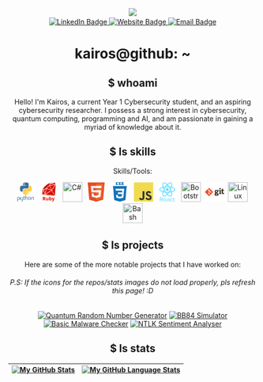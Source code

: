<div id="header" align="center">
  <img src="https://media2.giphy.com/media/v1.Y2lkPTc5MGI3NjExZWx1N2FlM3A5MW9lMW15a212MGJxcmZiaXVmbml1ZW1sdDM5NGs0aiZlcD12MV9pbnRlcm5hbF9naWZfYnlfaWQmY3Q9cw/xBTSwCTFkgfcdTjHMz/giphy.gif" width="100"/>
<div id="badges">
  <a href="https://www.linkedin.com/in/kairoshestiatay/">
    <img src="https://img.shields.io/badge/LinkedIn-blue?style=for-the-badge&logo=linkedin&logoColor=white" alt="LinkedIn Badge"/>
  </a>
  
  <a href="https://www.kairostay.com">
    <img src="https://img.shields.io/badge/Portfolio-green?style=for-the-badge&logo=readme&logoColor=white" alt="Website Badge"/>
  </a>
  <a href="mailto:contact@kairostay.com">
    <img src="https://img.shields.io/badge/Email-blue?style=for-the-badge&logo=gmail&logoColor=white" alt="Email Badge"/>
  </a>
</div>


# kairos@github: ~

## $ whoami
Hello! I'm Kairos, a current Year 1 Cybersecurity student, and an aspiring cybersecurity researcher. I possess a strong interest in cybersecurity, quantum computing, programming and AI, and am passionate in gaining a myriad of knowledge about it. 

## $ ls skills
Skills/Tools:
<div>
  <img src="https://github.com/devicons/devicon/blob/master/icons/python/python-original-wordmark.svg" title="Python" alt="Python" width="40" height="40"/>&nbsp;
  <img src="https://github.com/devicons/devicon/blob/master/icons/ruby/ruby-plain-wordmark.svg" title="Ruby" alt="Ruby" width="40" height="40"/>&nbsp;
  <img src="https://cdn.jsdelivr.net/gh/devicons/devicon/icons/csharp/csharp-original.svg" title = "C#" **alt="C#" width="40" height="40" />&nbsp;
  <img src="https://github.com/devicons/devicon/blob/master/icons/html5/html5-original.svg" title="HTML5" alt="HTML" width="40" height="40"/>&nbsp;
  <img src="https://github.com/devicons/devicon/blob/master/icons/css3/css3-plain-wordmark.svg"  title="CSS3" alt="CSS" width="40" height="40"/>&nbsp;
  <img src="https://github.com/devicons/devicon/blob/master/icons/javascript/javascript-original.svg" title="JavaScript" alt="JavaScript" width="40" height="40"/>&nbsp;
  <img src="https://github.com/devicons/devicon/blob/master/icons/react/react-original-wordmark.svg" title="React" alt="React" width="40" height="40"/>&nbsp;
  <img src="https://cdn.jsdelivr.net/gh/devicons/devicon/icons/bootstrap/bootstrap-original-wordmark.svg" title="Bootstrap" **alt="Bootstrap" width="40" height="40"/>&nbsp;
  <img src="https://github.com/devicons/devicon/blob/master/icons/git/git-original-wordmark.svg" title="Git" **alt="Git" width="40" height="40"/>&nbsp;
  <img src="https://cdn.jsdelivr.net/gh/devicons/devicon/icons/linux/linux-original.svg" title="Linux" **alt="Linux" width="40" height="40"/>&nbsp;
  <img src="https://cdn.jsdelivr.net/gh/devicons/devicon/icons/bash/bash-original.svg" title="Bash" **alt="Bash" width="40" height="40"/>

</div>

## $ ls projects
Here are some of the more notable projects that I have worked on:
<h6>P.S: If the icons for the repos/stats images do not load properly, pls refresh this page! :D </h6>

[![Quantum Random Number Generator](https://github-readme-alpha-five.vercel.app/api/pin/?username=Kairos-T&repo=QRNG&theme=dark&border_color=565656)](https://github.com/Kairos-T/QRNG) 
[![BB84 Simulator](https://github-readme-alpha-five.vercel.app/api/pin/?username=Kairos-T&repo=bb84-simulator&theme=dark&border_color=565656)](https://github.com/Kairos-T/BB84-Simulator)
[![Basic Malware Checker](https://github-readme-alpha-five.vercel.app/api/pin/?username=Kairos-T&repo=Basic-Malware-Checker&theme=dark&border_color=565656)](https://github.com/Kairos-T/Basic-Malware-Checker) 
[![NTLK Sentiment Analyser](https://github-readme-alpha-five.vercel.app/api/pin/?username=Kairos-T&repo=CGS-Internship-NTLK-Sentiment-Analysis&theme=dark&border_color=565656)](https://github.com/Kairos-T/CGS-Internship-NTLK-Sentiment-Analysis)


## $ ls stats

| [![My GitHub Stats](https://github-readme-alpha-five.vercel.app/api/?username=kairos-t&rank_icon=github&count_private=true&theme=dark&showicons=true)](https://github-readme-alpha-five.vercel.app/api/?username=kairos-t&rank_icon=github&count_private=true&theme=dark&showicons=true) | [![My GitHub Language Stats](https://github-readme-alpha-five.vercel.app/api/top-langs/?username=kairos-t&layout=compact&langs_count=8&theme=dark)](https://github-readme-alpha-five.vercel.app/api/top-langs/?username=kairos-t&layout=compact&langs_count=8&theme=dark) |
|------------------------------------------------------------------------------------------------------------------------------------|-----------------------------------------------------------------------------------------------------------------------------------|
